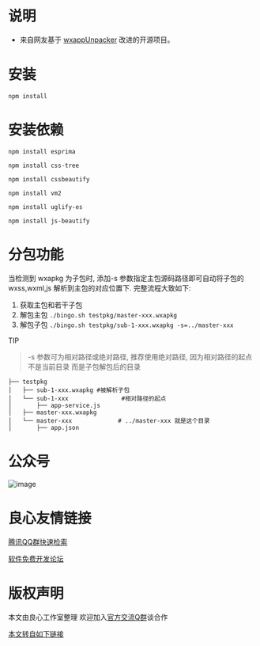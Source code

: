 
# 说明
- 来自网友基于 [wxappUnpacker](http://u.720life.cn/g/54145d0471d91890860f7f8463c03046394a0b28bf972761c372f576ab24e99a4ff9b253779916e577de3ecf19d21130 "wxappUnpacker") 改进的开源项目。

# 安装
```
npm install
```

# 安装依赖
```
npm install esprima
    
npm install css-tree
    
npm install cssbeautify
    
npm install vm2
    
npm install uglify-es
    
npm install js-beautify
```

# 分包功能

当检测到 wxapkg 为子包时, 添加-s 参数指定主包源码路径即可自动将子包的 wxss,wxml,js 解析到主包的对应位置下. 完整流程大致如下: 
1. 获取主包和若干子包
2. 解包主包 `./bingo.sh testpkg/master-xxx.wxapkg`
3. 解包子包 `./bingo.sh testpkg/sub-1-xxx.wxapkg -s=../master-xxx`

TIP
> -s 参数可为相对路径或绝对路径, 推荐使用绝对路径, 因为相对路径的起点不是当前目录 而是子包解包后的目录

```
├── testpkg
│   ├── sub-1-xxx.wxapkg #被解析子包
│   └── sub-1-xxx               #相对路径的起点
│       ├── app-service.js
│   ├── master-xxx.wxapkg
│   └── master-xxx             # ../master-xxx 就是这个目录
│       ├── app.json
```

# 公众号
![image](/geek_road.jpg)



 # 良心友情链接

[腾讯QQ群快速检索](http://u.720life.cn/s/8cf73f7c)

[软件免费开发论坛](http://u.720life.cn/s/bbb01dc0)

# 版权声明 

本文由良心工作室整理 欢迎加入[官方交流Q群](https://u.720life.cn/s/f2316816)谈合作

[本文转自如下链接](http://u.720life.cn/g/2e71d0f0a5c601172267ba20d3a43c6ed735f3ca25b865db0067e2803e1cccffd609305a6247264e62a70189c05bff21f631398977495559f0de5eb0ddc8b58bcc752a132189ce4c308783e0b70c7939)